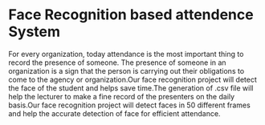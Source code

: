 # Face Recognition based attendence System
For every organization, today attendance is the most important thing to record the presence of someone. The presence of someone in an organization is a sign that the person is carrying out their obligations to come to the agency or organization.Our face recognition project will detect the face of the student and helps save time.The generation of .csv file will help the lecturer to make a fine record of the presenters on the daily basis.Our face recognition project will detect faces in 50 different frames and help the accurate detection of face for efficient attendance.


